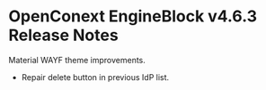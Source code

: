 # OpenConext EngineBlock v4.6.3 Release Notes #

Material WAYF theme improvements.

* Repair delete button in previous IdP list.

